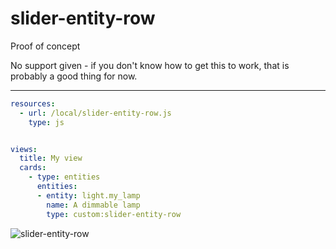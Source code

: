 slider-entity-row
=================


Proof of concept

No support given - if you don't know how to get this to work, that is probably a good thing for now.


---

```yaml
resources:
  - url: /local/slider-entity-row.js
    type: js


views:
  title: My view
  cards:
    - type: entities
      entities:
      - entity: light.my_lamp
        name: A dimmable lamp
        type: custom:slider-entity-row
```
![slider-entity-row](https://user-images.githubusercontent.com/1299821/44172580-e7161200-a0dd-11e8-8042-19199ad5d5ac.png)
